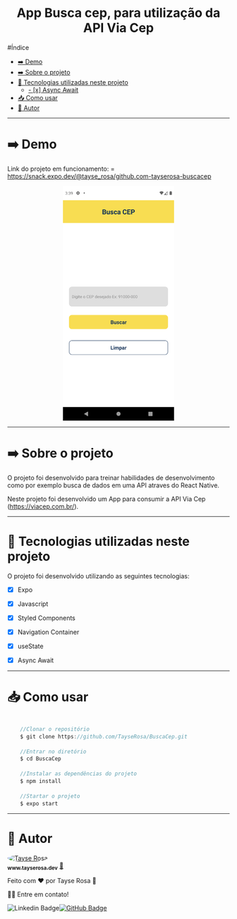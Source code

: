 <h1 align="center"> App Busca cep, para utilização da API Via Cep</h1>

#Índice
- [➡️ Demo](#️-demo)
- [➡️ Sobre o projeto](#️-sobre-o-projeto)
- [🚀 Tecnologias utilizadas neste projeto](#-tecnologias-utilizadas-neste-projeto)
  - [- [x] Async Await](#--x-async-await)
- [📥 Como usar](#-como-usar)
- [🚀 Autor](#-autor)

---

# ➡️ Demo
Link do projeto em funcionamento:  = https://snack.expo.dev/@tayse_rosa/github.com-tayserosa-buscacep

<p align="center">
  <a href="https://snack.expo.dev/@tayse_rosa/github.com-tayserosa-buscacep">
<img src="./readme/buscaCep1.png" align="center" width="50%" />
</a>
</p>

---

# ➡️ Sobre o projeto
O projeto foi desenvolvido para treinar habilidades de desenvolvimento como por exemplo busca de dados em uma API atraves do React Native.

Neste projeto foi desenvolvido um App para consumir a API Via Cep (https://viacep.com.br/).

---

# 🚀 Tecnologias utilizadas neste projeto
O projeto foi desenvolvido utilizando as seguintes tecnologias:

- [x] Expo
- [x] Javascript
- [x] Styled Components
- [x] Navigation Container
- [x] useState
- [x] Async Await


---

# 📥 Como usar
```js

    //Clonar o repositório
    $ git clone https://github.com/TayseRosa/BuscaCep.git

    //Entrar no diretório
    $ cd BuscaCep

    //Instalar as dependências do projeto
    $ npm install

    //Startar o projeto
    $ expo start

``` 

---
# 🚀 Autor

<a href="https://www.tayserosa.dev">
 <img style="border-radius: 50%;" src="https://avatars.githubusercontent.com/u/31596454?v=4" width="100px;" alt="Tayse Rosa" style="border-radius:50%"/>
 <br />
 <sub><b>www.tayserosa.dev</b></sub></a> <a href="https://www.tayserosa.dev" title="Tayse Rosa" target="_blank">🚀</a>


Feito com ❤️ por Tayse Rosa 🚀

👋🏽 Entre em contato!

![Linkedin Badge](https://img.shields.io/badge/-TayseRosa-blue?style=flat-square&logo=Linkedin&logoColor=white&link=https://www.linkedin.com/in/tayse-rosa-3b683151/)[![GitHub Badge](https://img.shields.io/badge/GitHub-100000?style=for-the-badge&logo=github&logoColor=white)](https://github.com/TayseRosa/)
